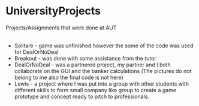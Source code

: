 # UniversityProjects
Projects/Assignments that were done at AUT<br>
<br>
 - Solitare - game was unfinished however the some of the code was used for DealOrNoDeal<br>
 - Breakout - was done with some assistance from the tutor<br>
 - DealOrNoDeal - was a partnered project, my partner and I both collaborate on the GUI and the banker calculations (The pictures do not belong to me also the final code is not here)
 - Lewis - a project where I was put into a group with other students with different skills to form small company like group to create a game prototype and concept ready to pitch to professionals.
